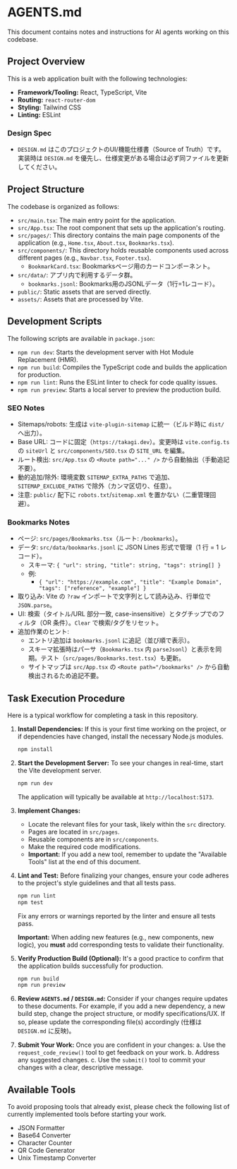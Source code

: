 # AGENTS.md

This document contains notes and instructions for AI agents working on this codebase.

## Project Overview

This is a web application built with the following technologies:

*   **Framework/Tooling:** React, TypeScript, Vite
*   **Routing:** `react-router-dom`
*   **Styling:** Tailwind CSS
*   **Linting:** ESLint

### Design Spec

- `DESIGN.md` はこのプロジェクトのUI/機能仕様書（Source of Truth）です。実装時は `DESIGN.md` を優先し、仕様変更がある場合は必ず同ファイルを更新してください。

## Project Structure

The codebase is organized as follows:

*   `src/main.tsx`: The main entry point for the application.
*   `src/App.tsx`: The root component that sets up the application's routing.
*   `src/pages/`: This directory contains the main page components of the application (e.g., `Home.tsx`, `About.tsx`, `Bookmarks.tsx`).
*   `src/components/`: This directory holds reusable components used across different pages (e.g., `Navbar.tsx`, `Footer.tsx`).
    * `BookmarkCard.tsx`: Bookmarksページ用のカードコンポーネント。
*   `src/data/`: アプリ内で利用するデータ群。
    * `bookmarks.jsonl`: Bookmarks用のJSONLデータ（1行=1レコード）。
*   `public/`: Static assets that are served directly.
*   `assets/`: Assets that are processed by Vite.

## Development Scripts

The following scripts are available in `package.json`:

*   `npm run dev`: Starts the development server with Hot Module Replacement (HMR).
*   `npm run build`: Compiles the TypeScript code and builds the application for production.
*   `npm run lint`: Runs the ESLint linter to check for code quality issues.
*   `npm run preview`: Starts a local server to preview the production build.

### SEO Notes

- Sitemaps/robots: 生成は `vite-plugin-sitemap` に統一（ビルド時に `dist/` へ出力）。
- Base URL: コードに固定（`https://takagi.dev`）。変更時は `vite.config.ts` の `siteUrl` と `src/components/SEO.tsx` の `SITE_URL` を編集。
- ルート検出: `src/App.tsx` の `<Route path="..." />` から自動抽出（手動追記不要）。
- 動的追加/除外: 環境変数 `SITEMAP_EXTRA_PATHS` で追加、`SITEMAP_EXCLUDE_PATHS` で除外（カンマ区切り、任意）。
- 注意: `public/` 配下に `robots.txt`/`sitemap.xml` を置かない（二重管理回避）。

### Bookmarks Notes

- ページ: `src/pages/Bookmarks.tsx`（ルート: `/bookmarks`）。
- データ: `src/data/bookmarks.jsonl` に JSON Lines 形式で管理（1 行 = 1 レコード）。
  - スキーマ: `{ "url": string, "title": string, "tags": string[] }`
  - 例:
    - `{ "url": "https://example.com", "title": "Example Domain", "tags": ["reference", "example"] }`
- 取り込み: Vite の `?raw` インポートで文字列として読み込み、行単位で `JSON.parse`。
- UI: 検索（タイトル/URL 部分一致, case-insensitive）とタグチップでのフィルタ（OR 条件）。`Clear` で検索/タグをリセット。
- 追加作業のヒント:
  - エントリ追加は `bookmarks.jsonl` に追記（並び順で表示）。
  - スキーマ拡張時はパーサ（`Bookmarks.tsx` 内 `parseJsonl`）と表示を同期。テスト（`src/pages/Bookmarks.test.tsx`）も更新。
  - サイトマップは `src/App.tsx` の `<Route path="/bookmarks" />` から自動検出されるため追記不要。

## Task Execution Procedure

Here is a typical workflow for completing a task in this repository.

1.  **Install Dependencies:**
    If this is your first time working on the project, or if dependencies have changed, install the necessary Node.js modules.
    ```bash
    npm install
    ```

2.  **Start the Development Server:**
    To see your changes in real-time, start the Vite development server.
    ```bash
    npm run dev
    ```
    The application will typically be available at `http://localhost:5173`.

3.  **Implement Changes:**
    *   Locate the relevant files for your task, likely within the `src` directory.
    *   Pages are located in `src/pages`.
    *   Reusable components are in `src/components`.
    *   Make the required code modifications.
    *   **Important:** If you add a new tool, remember to update the "Available Tools" list at the end of this document.

4.  **Lint and Test:**
    Before finalizing your changes, ensure your code adheres to the project's style guidelines and that all tests pass.
    ```bash
    npm run lint
    npm test
    ```
    Fix any errors or warnings reported by the linter and ensure all tests pass.

    **Important:** When adding new features (e.g., new components, new logic), you **must** add corresponding tests to validate their functionality.

5.  **Verify Production Build (Optional):**
    It's a good practice to confirm that the application builds successfully for production.
    ```bash
    npm run build
    npm run preview
    ```

6.  **Review `AGENTS.md` / `DESIGN.md`:**
    Consider if your changes require updates to these documents. For example, if you add a new dependency, a new build step, change the project structure, or modify specifications/UX. If so, please update the corresponding file(s) accordingly (仕様は `DESIGN.md` に反映)。

7.  **Submit Your Work:**
    Once you are confident in your changes:
    a. Use the `request_code_review()` tool to get feedback on your work.
    b. Address any suggested changes.
    c. Use the `submit()` tool to commit your changes with a clear, descriptive message.

## Available Tools

To avoid proposing tools that already exist, please check the following list of currently implemented tools before starting your work.

*   JSON Formatter
*   Base64 Converter
*   Character Counter
*   QR Code Generator
*   Unix Timestamp Converter
